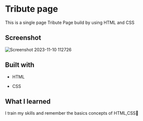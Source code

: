 
# Tribute page
This is a single page Tribute Page build by using HTML and CSS 

## Screenshot
![Screenshot 2023-11-10 112726](https://github.com/Vandana915/Tribute-Page/assets/124566666/fe38416c-79a9-40c0-be9c-c242d23ab744)


##  Built with
* HTML
+ CSS


## What I learned

I train my skills and remember the basics concepts of HTML,CSS🙂
